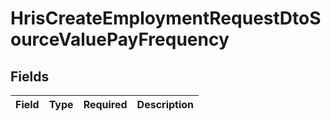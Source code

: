 # HrisCreateEmploymentRequestDtoSourceValuePayFrequency


## Fields

| Field       | Type        | Required    | Description |
| ----------- | ----------- | ----------- | ----------- |
